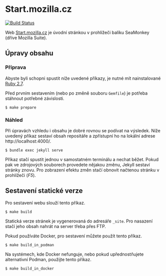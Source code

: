 # Start.mozilla.cz

[![Build Status](https://github.com/MozillaCZ/start-mozilla-cz/workflows/.github/workflows/build-and-deploy.yml/badge.svg?branch=master)](https://github.com/MozillaCZ/start-mozilla-cz/actions)

Web [Start.mozilla.cz](https://start.mozilla.cz/) je úvodní stránkou v prohlížeči balíku SeaMonkey (dříve Mozilla Suite).

## Úpravy obsahu

### Příprava
Abyste byli schopni spustit níže uvedené příkazy, je nutné mít nainstalované [Ruby 2.7](https://www.ruby-lang.org/en/documentation/installation/).

Před prvním sestavením (nebo po změně souboru `Gemfile`) je potřeba stáhnout potřebné závislosti.
```
$ make prepare
```

### Náhled
Při úpravách vzhledu i obsahu je dobré rovnou se podívat na výsledek. Níže uvedený příkaz sestaví obsah repositáře a zpřístupní ho na lokální adrese http://localhost:4000/.
```
$ bundle exec jekyll serve
```
Příkaz stačí spustit jednou v samostatném terminálu a nechat běžet. Pokud pak ve zdrojových souborech provedete nějakou změnu, Jekyll sestaví stránky znovu. Pro zobrazení efektu změn stačí obnovit načtenou stránku v prohlížeči (*F5*).

## Sestavení statické verze
Pro sestavení webu slouží tento příkaz.
```
$ make build
```
Statická verze stránek je vygenerovaná do adresáře `_site`. Pro nasazení stačí jeho obsah nahrát na server třeba přes FTP.

Pokud používáte Docker, pro sestavení můžete použít tento příkaz.
```
$ make build_in_podman
```

Na systémech, kde Docker nefunguje, nebo pokud upřednostňujete alternativní Podman, použijte tento příkaz.
```
$ make build_in_docker
```
